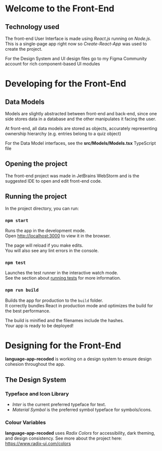 # Welcome to the Front-End

## Technology used
The front-end User Interface is made using *React.js* running on *Node.js*.
This is a single-page app right now so *Create-React-App* was used to create the project.

For the Design System and UI design files go to my Figma Community account for rich component-based UI modules

# Developing for the Front-End

## Data Models
Models are slightly abstracted between front-end and back-end, since one side stores data in a database
and the other manipulates it facing the user.

At front-end, all data models are stored as objects, accurately representing ownership hierarchy
(e.g. entries belong to a quiz object)

For the Data Model interfaces, see the **src/Models/Models.tsx** TypeScript file

## Opening the project
The front-end project was made in JetBrains WebStorm and is the suggested IDE to open and edit front-end code.

## Running the project

In the project directory, you can run:

### `npm start`

Runs the app in the development mode.\
Open [http://localhost:3000](http://localhost:3000) to view it in the browser.

The page will reload if you make edits.\
You will also see any lint errors in the console.

### `npm test`

Launches the test runner in the interactive watch mode.\
See the section about [running tests](https://facebook.github.io/create-react-app/docs/running-tests) for more information.

### `npm run build`

Builds the app for production to the `build` folder.\
It correctly bundles React in production mode and optimizes the build for the best performance.

The build is minified and the filenames include the hashes.\
Your app is ready to be deployed!

# Designing for the Front-End

**language-app-recoded** is working on a design system to ensure design cohesion throughout the app.

## The Design System
### Typeface and Icon Library
- *Inter* is the current preferred typeface for text.
- *Material Symbol* is the preferred symbol typeface for symbols/icons.

### Colour Variables
**language-app-recoded** uses *Radix Colors* for accessibility, dark theming, and design consistency.
See more about the project here: https://www.radix-ui.com/colors